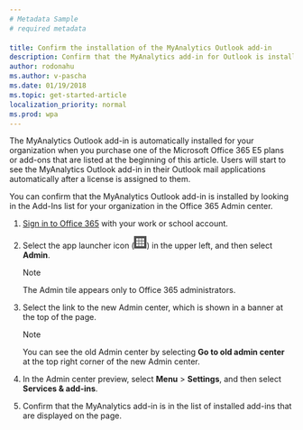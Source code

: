 ```yaml
---
# Metadata Sample
# required metadata

title: Confirm the installation of the MyAnalytics Outlook add-in
description: Confirm that the MyAnalytics add-in for Outlook is installed.
author: rodonahu
ms.author: v-pascha
ms.date: 01/19/2018
ms.topic: get-started-article
localization_priority: normal 
ms.prod: wpa
---
```


The MyAnalytics Outlook add-in is automatically installed for your organization when you purchase one of the Microsoft Office 365 E5 plans or add-ons that are listed at the beginning of this article. Users will start to see the MyAnalytics Outlook add-in in their Outlook mail applications automatically after a license is assigned to them.

You can confirm that the MyAnalytics Outlook add-in is installed by looking in the Add-Ins list for your organization in the Office 365 Admin center.

1. [Sign in to Office 365](https://support.office.com/en-us/article/where-to-sign-in-to-office-365-for-business-e9eb7d51-5430-4929-91ab-6157c5a050b4?ui=en-US&rs=en-US&ad=US) with your work or school account.

2. Select the app launcher icon (<img src="../../Images/app-launcher-icon.png" alt="Office 365 app launcher icon">) in the upper left, and then select **Admin**.

    > [!Note] 
    > The Admin tile appears only to Office 365 administrators. 

3. Select the link to the new Admin center, which is shown in a banner at the top of the page.

    > [!Note] 
    > You can see the old Admin center by selecting **Go to old admin center** at the top right corner of the new Admin center.

4. In the Admin center preview, select **Menu** > **Settings**, and then select **Services & add-ins**.

5. Confirm that the MyAnalytics add-in is in the list of installed add-ins that are displayed on the page.

<!-- Deleted 4 Sept. 2018. "dr-ivan" commented on this in GitHub. Noelle verified that this is wrong, so I'm removing it. 
If the MyAnalytics Outlook add-in is not installed, you can install it manually with these instructions. You can also view the [MyAnalytics manifest](https://agave.o365weve.com/manifest/Delve%20Analytics%20Official%20.xml).
-->